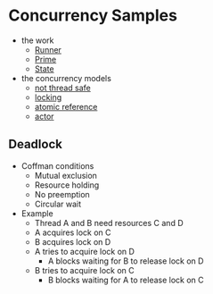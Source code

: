 # Concurrency Samples
- the work
    - [Runner](domain/src/main/scala/com/seanshubin/concurrency/samples/domain/Runner.scala)
    - [Prime](domain/src/main/scala/com/seanshubin/concurrency/samples/domain/Prime.scala)
    - [State](domain/src/main/scala/com/seanshubin/concurrency/samples/domain/State.scala)
- the concurrency models
    - [not thread safe](not-thread-safe/src/main/scala/com/seanshubin/concurrency/samples/notthreadsafe/StatefulNotThreadSafe.scala)
    - [locking](locking/src/main/scala/com/seanshubin/concurrency/samples/locking/StatefulWithLocking.scala)
    - [atomic reference](atomic-reference/src/main/scala/com/seanshubin/concurrency/samples/atomicreference/StatefulWithAtomicReference.scala)
    - [actor](actor/src/main/scala/com/seanshubin/concurrency/samples/actor/StatefulBehavior.scala)

## Deadlock
- Coffman conditions
    - Mutual exclusion
    - Resource holding
    - No preemption
    - Circular wait
- Example
    - Thread A and B need resources C and D
    - A acquires lock on C
    - B acquires lock on D
    - A tries to acquire lock on D
        - A blocks waiting for B to release lock on D
    - B tries to acquire lock on C
        - B blocks waiting for A to release lock on C
